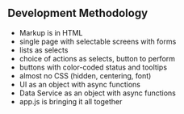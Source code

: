 ## Development Methodology

- Markup is in HTML
- single page with selectable screens with forms
- lists as selects
- choice of actions as selects, button to perform
- buttons with color-coded status and tooltips
- almost no CSS (hidden, centering, font)
- UI as an object with async functions
- Data Service as an object with async functions
- app.js is bringing it all together
